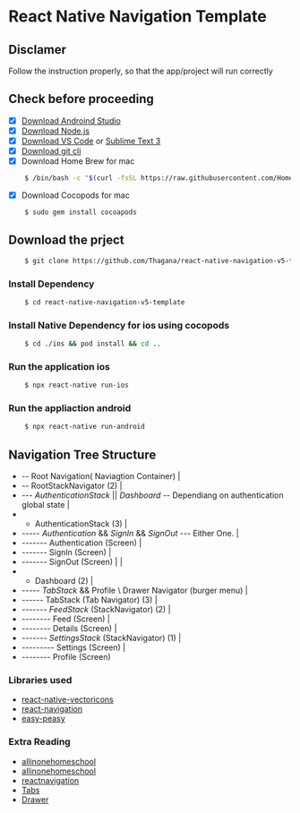 # React Native Navigation Template

## Disclamer
Follow the instruction properly, so that the app/project will run correctly

## Check before proceeding
- [x] [Download Androind Studio](https://developer.android.com/studio)
- [x] [Download Node.js](https://nodejs.org/en/download/)
- [x] [Download VS Code](https://code.visualstudio.com/download) or [Sublime Text 3](https://www.sublimetext.com/3)
- [x] [Download git cli](https://developer.android.com/studio)
- [x] Download Home Brew for mac
```bash
	$ /bin/bash -c "$(curl -fsSL https://raw.githubusercontent.com/Homebrew/install/master/install.sh)"
```
- [x] Download Cocopods for mac
```bash
	$ sudo gem install cocoapods
```

## Download the prject
```bash
	$ git clone https://github.com/Thagana/react-native-navigation-v5-template.git
```

### Install Dependency
```bash
	$ cd react-native-navigation-v5-template
```
### Install Native Dependency for ios using cocopods
```bash
	$ cd ./ios && pod install && cd ..
```

### Run the application ios
```bash
	$ npx react-native run-ios
```

### Run the appliaction android
```bash
	$ npx react-native run-android
```
## Navigation Tree Structure

+ -- Root Navigation( Naviagtion Container)
|
+ -- RootStackNavigator (2)
|
+ --- *AuthenticationStack* || *Dashboard* -- Dependiang on authentication global state
|
+ - AuthenticationStack (3)
|
+ ----- *Authentication* && *SignIn* && *SignOut* --- Either One.
|
+ ------- Authentication (Screen) 
|
+ ------- SignIn (Screen)
|
+ ------- SignOut (Screen)
|
|
+ - Dashboard (2)
|
+ ----- *TabStack* && Profile \ Drawer Navigator (burger menu)
|
+ ------ TabStack (Tab Navigator) (3)
|
+ ------- *FeedStack* (StackNavigator) (2)
|
+ -------- Feed (Screen)
|
+ -------- Details (Screen)
|
+ ------- *SettingsStack* (StackNavigator) (1)
|
+ --------- Settings (Screen)
|
+ -------- Profile (Screen)

### Libraries used
- [react-native-vectoricons](https://github.com/oblador/react-native-vector-icons)
- [react-navigation](https://reactnavigation.org/docs/getting-started)
- [easy-peasy](https://easy-peasy.now.sh/)

### Extra Reading
- [allinonehomeschool](https://allinonehomeschool.com/easy-peasy-getting-started-videos/)
- [allinonehomeschool](https://allinonehomeschool.com/getting-ready-1/)
- [reactnavigation](https://reactnavigation.org/docs/hello-react-navigation)
- [Tabs](https://reactnavigation.org/docs/tab-based-navigation)
- [Drawer](https://reactnavigation.org/docs/drawer-based-navigation)
